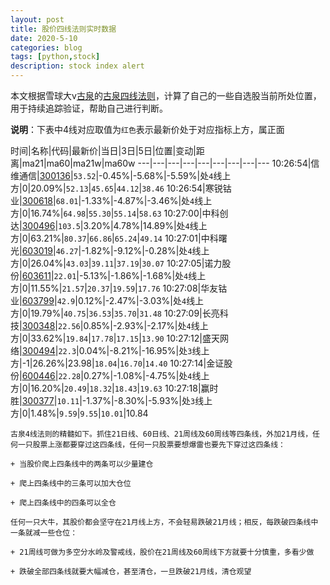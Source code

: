 ```yaml
---
layout: post
title: 股价四线法则实时数据
date: 2020-5-10
categories: blog
tags: [python,stock]
description: stock index alert
---
```



本文根据雪球大v[古泉](https://xueqiu.com/u/7148646888)的[古泉四线法则](https://xueqiu.com/7148646888/130498192)，计算了自己的一些自选股当前所处位置，用于持续追踪验证，帮助自己进行判断。

**说明**：下表中4线对应取值为`红色`表示最新价处于对应指标上方，属正面

时间|名称|代码|最新价|当日|3日|5日|位置|变动|距离|ma21|ma60|ma21w|ma60w
---|---|---|---|---|---|---|---|---
10:26:54|信维通信|[300136](https://xueqiu.com/S/SZ300136)|`53.52`|-0.45%|-5.68%|-5.59%|处`4`线上方|0|20.09%|`52.13`|`45.65`|`44.12`|`38.46`
10:26:54|寒锐钴业|[300618](https://xueqiu.com/S/SZ300618)|`68.01`|-1.33%|-4.87%|-3.46%|处`4`线上方|0|16.74%|`64.98`|`55.30`|`55.14`|`58.63`
10:27:00|中科创达|[300496](https://xueqiu.com/S/SZ300496)|`103.5`|3.20%|4.78%|14.89%|处`4`线上方|0|63.21%|`80.37`|`66.86`|`65.24`|`49.14`
10:27:01|中科曙光|[603019](https://xueqiu.com/S/SH603019)|`46.27`|-1.82%|-9.12%|-0.28%|处`4`线上方|0|26.04%|`43.03`|`39.11`|`37.19`|`30.07`
10:27:05|诺力股份|[603611](https://xueqiu.com/S/SH603611)|`22.01`|-5.13%|-1.86%|-1.68%|处`4`线上方|0|11.55%|`21.57`|`20.37`|`19.59`|`17.76`
10:27:08|华友钴业|[603799](https://xueqiu.com/S/SH603799)|`42.9`|0.12%|-2.47%|-3.03%|处`4`线上方|0|19.79%|`40.75`|`36.53`|`35.70`|`31.48`
10:27:09|长亮科技|[300348](https://xueqiu.com/S/SZ300348)|`22.56`|0.85%|-2.93%|-2.17%|处`4`线上方|0|33.62%|`19.84`|`17.78`|`17.15`|`13.90`
10:27:12|盛天网络|[300494](https://xueqiu.com/S/SZ300494)|`22.3`|0.04%|-8.21%|-16.95%|处`3`线上方|-1|26.26%|23.98|`18.04`|`16.70`|`14.40`
10:27:14|金证股份|[600446](https://xueqiu.com/S/SH600446)|`22.28`|0.27%|-1.08%|-4.75%|处`4`线上方|0|16.20%|`20.49`|`18.32`|`18.43`|`19.63`
10:27:18|赢时胜|[300377](https://xueqiu.com/S/SZ300377)|`10.11`|-1.37%|-8.30%|-5.93%|处`3`线上方|0|1.48%|`9.59`|`9.55`|`10.01`|10.84

```
古泉4线法则的精髓如下。抓住21日线、60日线、21周线及60周线等四条线，外加21月线，任何一只股票上涨都要穿过这四条线，任何一只股票要想爆雷也要先下穿过这四条线：

+ 当股价爬上四条线中的两条可以少量建仓

+ 爬上四条线中的三条可以加大仓位

+ 爬上四条线中的四条可以全仓

任何一只大牛，其股价都会坚守在21月线上方，不会轻易跌破21月线；相反，每跌破四条线中一条就减一些仓位：

+ 21周线可做为多空分水岭及警戒线，股价在21周线及60周线下方就要十分慎重，多看少做

+ 跌破全部四条线就要大幅减仓，甚至清仓，一旦跌破21月线，清仓观望
```